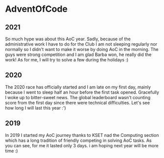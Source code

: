 # AdventOfCode

## 2021

So much hype was about this AoC year. Sadly, because of the administrative work I have to do for the Club I am not sleeping regularly nor normally so I didn't want to make it worse by doing AoC in the morning. The guys were strong competition and I am glad Barba won, he really did the work! As for me, I will try to solve a few during the holidays :)

## 2020

The 2020 race has officially started and I am late on my first day, mainly because I went to sleep half an hour before the first task opened. Gracefully I woke up to bitter-sweet news. The global leaderboard wasn't counting score from the first day since there were technical difficulties. Let's see how long I will last this year :')

## 2019

In 2019 I started my AoC journey thanks to KSET nad the Computing section which has a long tradition of friendly competing in solving AoC tasks. As you can see, for me it lasted only 3 days. i am hoping next year will be more time :)
